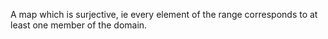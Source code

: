 A map which is surjective, ie every element of the range corresponds to
at least one member of the domain.
